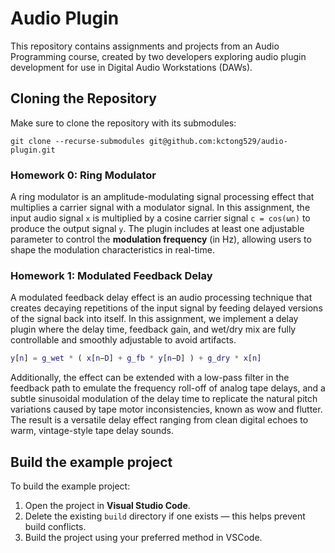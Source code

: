 # Audio Plugin

This repository contains assignments and projects from an Audio Programming course, created by two developers exploring audio plugin development for use in Digital Audio Workstations (DAWs).

## Cloning the Repository

Make sure to clone the repository with its submodules:

```
git clone --recurse-submodules git@github.com:kctong529/audio-plugin.git
```

### Homework 0: Ring Modulator

A ring modulator is an amplitude-modulating signal processing effect that multiplies a carrier signal with a modulator signal. In this assignment, the input audio signal `x` is multiplied by a cosine carrier signal `c = cos(ωn)` to produce the output signal `y`. The plugin includes at least one adjustable parameter to control the **modulation frequency** (in Hz), allowing users to shape the modulation characteristics in real-time.

### Homework 1: Modulated Feedback Delay

A modulated feedback delay effect is an audio processing technique that creates decaying repetitions of the input signal by feeding delayed versions of the signal back into itself. In this assignment, we implement a delay plugin where the delay time, feedback gain, and wet/dry mix are fully controllable and smoothly adjustable to avoid artifacts.

```matlab
y[n] = g_wet * ( x[n−D] + g_fb * y[n−D] ) + g_dry * x[n]
```

Additionally, the effect can be extended with a low-pass filter in the feedback path to emulate the frequency roll-off of analog tape delays, and a subtle sinusoidal modulation of the delay time to replicate the natural pitch variations caused by tape motor inconsistencies, known as wow and flutter. The result is a versatile delay effect ranging from clean digital echoes to warm, vintage-style tape delay sounds.

## Build the example project

To build the example project:

1. Open the project in **Visual Studio Code**.
2. Delete the existing `build` directory if one exists — this helps prevent build conflicts.
3. Build the project using your preferred method in VSCode.

